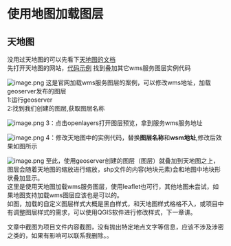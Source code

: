 # 使用地图加载图层
## 天地图
没用过天地图的可以先看下[天地图的文档](https://www.tianditu.gov.cn/)</br>
先打开天地图的网站，[代码示例](http://lbs.tianditu.gov.cn/api/js4.0/examples.html) 找到叠加其它wms服务图层实例代码</br>

![image.png](https://p1-juejin.byteimg.com/tos-cn-i-k3u1fbpfcp/d0ab15f8d4f64c01b4d45f8a99d0bf5f~tplv-k3u1fbpfcp-watermark.image?)
这是官网加载wms服务图层的案例，可以修改wms地址，加载geoserver发布的图层</br>
1:运行geoserver</br>
2:找到我们创建的图层,获取图层名称</br>

![image.png](https://p6-juejin.byteimg.com/tos-cn-i-k3u1fbpfcp/c99979f44cfd4a38933b0915b6613bcf~tplv-k3u1fbpfcp-watermark.image?)
3：点击openlayers打开图层预览，拿到服务wms服务地址

![image.png](https://p6-juejin.byteimg.com/tos-cn-i-k3u1fbpfcp/5cb417405144423088a07b9ed1e66c60~tplv-k3u1fbpfcp-watermark.image?)
4：修改天地图中的实例代码，替换**图层名称**和**wsm地址**,修改后效果如图所示


![image.png](https://p1-juejin.byteimg.com/tos-cn-i-k3u1fbpfcp/390893c4def143adabb5b56fadeba2fc~tplv-k3u1fbpfcp-watermark.image?)
至此，使用geoserver创建的图层（图层）就叠加到天地图之上，图层会随着天地图的缩放进行缩放，shp文件的内容(地块元素)会和地图中地块形状叠加显示。</br>
这里是使用天地图加载wms服务图层，使用leaflet也可行，其他地图未尝试，如果地图支持加载wms图层应该也是可以的。</br>
如图，加载的自定义图层样式大概是黑白样式，和天地图样式格格不入，或项目中有调整图层样式的需求，可以使用QGIS软件进行修改样式，下一章讲。</br>
<div style="fontSize:12px">文章中截图为项目文件内容截图，没有抛出特定地点文字等信息，应该不涉及涉密之类的，如果有影响可以联系我删除。。</div>
